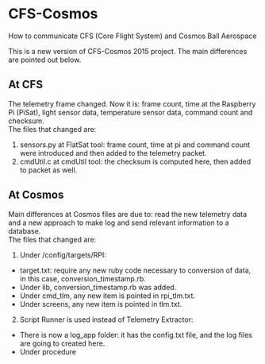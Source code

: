 # CFS-Cosmos
How to communicate CFS (Core Flight System) and Cosmos Ball Aerospace

This is a new version of CFS-Cosmos 2015 project. The main differences are pointed out below.

## At CFS
The telemetry frame changed. Now it is: frame count, time at the Raspberry Pi (PiSat), light sensor data, temperature sensor data, command count and checksum. <br />
The files that changed are:<br />
1. sensors.py at FlatSat tool: frame count, time at pi and command count were introduced and then added to the telemetry packet.<br />
2. cmdUtil.c at cmdUtil tool: the checksum is computed here, then added to packet as well.<br />

## At Cosmos
Main differences at Cosmos files are due to: read the new telemetry data and a new approach to make log and send relevant information to a database.<br />
The files that changed are:<br />
  1. Under <cosmos folder>/config/targets/RPI:
   * target.txt: require any new ruby code necessary to conversion of data, in this case, conversion_timestamp.rb.
   * Under lib, conversion_timestamp.rb was added.
   * Under cmd_tlm, any new item is pointed in rpi_tlm.txt. 
   * Under screens, any new item is pointed in tlm.txt.
  2. Script Runner is used instead of Telemetry Extractor:
   * There is now a log_app folder: it has the config.txt file, and the log files are going to created here.
   * Under procedure
